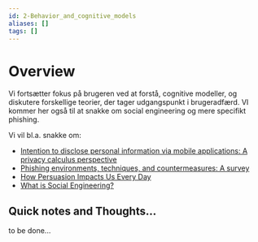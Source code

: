```yaml
---
id: 2-Behavior_and_cognitive_models
aliases: []
tags: []
---
```



# Overview
Vi fortsætter fokus på brugeren ved at forstå, cognitive modeller, og diskutere forskellige teorier, der tager udgangspunkt i brugeradfærd. VI kommer her også til at snakke om social engineering og mere specifikt phishing.

Vi vil bl.a. snakke om:
- [Intention to disclose personal information via mobile applications: A privacy calculus perspective](https://www.sciencedirect.com/science/article/abs/pii/S0268401215300797)
- [Phishing environments, techniques, and countermeasures: A survey](https://www.sciencedirect.com/science/article/abs/pii/S0167404817300810)
- [How Persuasion Impacts Us Every Day](https://www.verywellmind.com/what-is-persuasion-2795892)
- [What is Social Engineering?](https://www.kaspersky.com/resource-center/definitions/what-is-social-engineering)

## Quick notes and Thoughts...
to be done...

